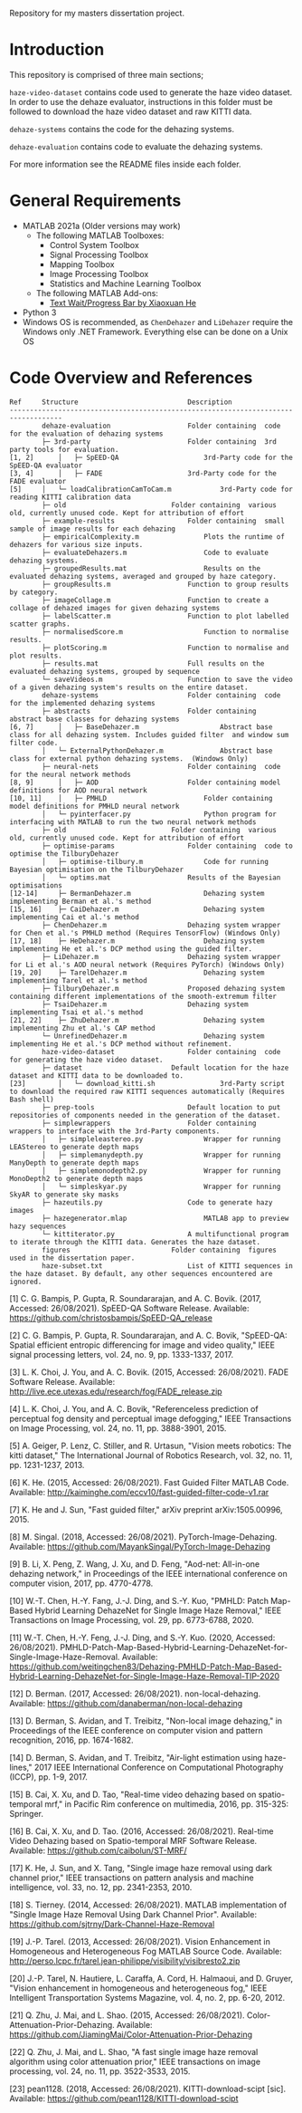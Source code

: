 Repository for my masters dissertation project.

# Introduction
This repository is comprised of three main sections;

`haze-video-dataset` contains code used to generate the haze video dataset. In order to use the dehaze evaluator, instructions in this folder must be followed to download the haze video dataset and raw KITTI data.

`dehaze-systems` contains the code for the dehazing systems.

`dehaze-evaluation` contains code to evaluate the dehazing systems.

For more information see the README files inside each folder. 

# General Requirements

*  MATLAB 2021a (Older versions may work) 
	* The following MATLAB Toolboxes:
		* Control System Toolbox
		* Signal Processing Toolbox
		* Mapping Toolbox
		* Image Processing Toolbox
		* Statistics and Machine Learning Toolbox
	* The following MATLAB Add-ons:
		* [Text Wait/Progress Bar by Xiaoxuan He](https://www.mathworks.com/matlabcentral/fileexchange/71638-text-wait-progress-bar)
* Python 3
* Windows OS is recommended, as `ChenDehazer` and `LiDehazer` require the Windows only .NET Framework. Everything else can be done on a Unix OS
# Code Overview and References
````
Ref		Structure							Description
-----------------------------------------------------------------------------------
		dehaze-evaluation					Folder containing  code for the evaluation of dehazing systems
		├─ 3rd-party						Folder containing  3rd party tools for evaluation.
[1, 2]		│   ├─ SpEED-QA						3rd-Party code for the SpEED-QA evaluator
[3, 4]		│   ├─ FADE						3rd-Party code for the FADE evaluator
[5]		│   └─ loadCalibrationCamToCam.m			3rd-Party code for reading KITTI calibration data
		├─ old							Folder containing  various old, currently unused code. Kept for attribution of effort
		├─ example-results					Folder containing  small sample of image results for each dehazing
		├─ empiricalComplexity.m				Plots the runtime of dehazers for various size inputs.
		├─ evaluateDehazers.m					Code to evaluate dehazing systems.
		├─ groupedResults.mat					Results on the evaluated dehazing systems, averaged and grouped by haze category.
		├─ groupResults.m					Function to group results by category.
		├─ imageCollage.m					Function to create a collage of dehazed images for given dehazing systems
		├─ labelScatter.m					Function to plot labelled scatter graphs.
		├─ normalisedScore.m					Function to normalise results.
		├─ plotScoring.m					Function to normalise and plot results.
		├─ results.mat						Full results on the evaluated dehazing systems, grouped by sequence
		└─ saveVideos.m						Function to save the video of a given dehazing system's results on the entire dataset.
		dehaze-systems						Folder containing  code for the implemented dehazing systems
		├─ abstracts						Folder containing  abstract base classes for dehazing systems
[6, 7]		│   ├─ BaseDehazer.m					Abstract base class for all dehazing system. Includes guided filter  and window sum filter code.
		│   └─ ExternalPythonDehazer.m				Abstract base class for external python dehazing systems.  (Windows Only)
		├─ neural-nets						Folder containing  code for the neural network methods
[8, 9]		│   ├─ AOD						Folder containing model definitions for AOD neural network
[10, 11]	│   ├─ PMHLD						Folder containing model definitions for PMHLD neural network
		│   └─ pyinterfacer.py					Python program for interfacing with MATLAB to run the two neural network methods
		├─ old							Folder containing  various old, currently unused code. Kept for attribution of effort
		├─ optimise-params					Folder containing  code to optimise the TilburyDehazer
		│   ├─ optimise-tilbury.m				Code for running Bayesian optimisation on the TilburyDehazer
		│   └─ optims.mat					Results of the Bayesian optimisations
[12-14]		├─ BermanDehazer.m					Dehazing system implementing Berman et al.'s method
[15, 16]	├─ CaiDehazer.m						Dehazing system implementing Cai et al.'s method
		├─ ChenDehazer.m					Dehazing system wrapper for Chen et al.'s PMHLD method (Requires TensorFlow) (Windows Only)
[17, 18]	├─ HeDehazer.m						Dehazing system implementing He et al.'s DCP method using the guided filter.
		├─ LiDehazer.m						Dehazing system wrapper for Li et al.'s AOD neural network (Requires PyTorch) (Windows Only)
[19, 20]	├─ TarelDehazer.m					Dehazing system implementing Tarel et al.'s method
		├─ TilburyDehazer.m					Proposed dehazing system containing different implementations of the smooth-extremum filter
		├─ TsaiDehazer.m					Dehazing system implementing Tsai et al.'s method
[21, 22]	├─ ZhuDehazer.m						Dehazing system implementing Zhu et al.'s CAP method
		└─ UnrefinedDehazer.m					Dehazing system implementing He et al.'s DCP method without refinement.
		haze-video-dataset					Folder containing  code for generating the haze video dataset.
		├─ dataset						Default location for the haze dataset and KITTI data to be downloaded to. 
[23]		│   └─ download_kitti.sh				3rd-Party script to download the required raw KITTI sequences automatically (Requires Bash shell)
		├─ prep-tools						Default location to put repositories of components needed in the generation of the dataset.
		├─ simplewrappers					Folder containing  wrappers to interface with the 3rd-Party components.
		│   ├─ simpleleastereo.py				Wrapper for running LEAStereo to generate depth maps
		│   ├─ simplemanydepth.py				Wrapper for running ManyDepth to generate depth maps
		│   ├─ simplemonodepth2.py				Wrapper for running MonoDepth2 to generate depth maps
		│   └─ simpleskyar.py					Wrapper for running SkyAR to generate sky masks
		├─ hazeutils.py						Code to generate hazy images
		├─ hazegenerator.mlap					MATLAB app to preview hazy sequences
		└─ kittiterator.py					A multifunctional program to iterate through the KITTI data. Generates the haze dataset.
		figures 						Folder containing  figures used in the dissertation paper.
		haze-subset.txt						List of KITTI sequences in the haze dataset. By default, any other sequences encountered are ignored.
````

[1]	C. G. Bampis, P. Gupta, R. Soundararajan, and A. C. Bovik. (2017, Accessed: 26/08/2021). SpEED-QA Software Release. Available: https://github.com/christosbampis/SpEED-QA_release

[2]	C. G. Bampis, P. Gupta, R. Soundararajan, and A. C. Bovik, "SpEED-QA: Spatial efficient entropic differencing for image and video quality," IEEE signal processing letters, vol. 24, no. 9, pp. 1333-1337, 2017.

[3]	L. K. Choi, J. You, and A. C. Bovik. (2015, Accessed: 26/08/2021). FADE Software Release. Available: http://live.ece.utexas.edu/research/fog/FADE_release.zip

[4]	L. K. Choi, J. You, and A. C. Bovik, "Referenceless prediction of perceptual fog density and perceptual image defogging," IEEE Transactions on Image Processing, vol. 24, no. 11, pp. 3888-3901, 2015.

[5]	A. Geiger, P. Lenz, C. Stiller, and R. Urtasun, "Vision meets robotics: The kitti dataset," The International Journal of Robotics Research, vol. 32, no. 11, pp. 1231-1237, 2013.

[6]	K. He. (2015, Accessed: 26/08/2021). Fast Guided Filter MATLAB Code. Available: http://kaiminghe.com/eccv10/fast-guided-filter-code-v1.rar

[7]	K. He and J. Sun, "Fast guided filter," arXiv preprint arXiv:1505.00996, 2015.

[8]	M. Singal. (2018, Accessed: 26/08/2021). PyTorch-Image-Dehazing. Available: https://github.com/MayankSingal/PyTorch-Image-Dehazing

[9]	B. Li, X. Peng, Z. Wang, J. Xu, and D. Feng, "Aod-net: All-in-one dehazing network," in Proceedings of the IEEE international conference on computer vision, 2017, pp. 4770-4778.

[10]	W.-T. Chen, H.-Y. Fang, J.-J. Ding, and S.-Y. Kuo, "PMHLD: Patch Map-Based Hybrid Learning DehazeNet for Single Image Haze Removal," IEEE Transactions on Image Processing, vol. 29, pp. 6773-6788, 2020.

[11]	W.-T. Chen, H.-Y. Feng, J.-J. Ding, and S.-Y. Kuo. (2020, Accessed: 26/08/2021). PMHLD-Patch-Map-Based-Hybrid-Learning-DehazeNet-for-Single-Image-Haze-Removal. Available: https://github.com/weitingchen83/Dehazing-PMHLD-Patch-Map-Based-Hybrid-Learning-DehazeNet-for-Single-Image-Haze-Removal-TIP-2020

[12]	D. Berman. (2017, Accessed: 26/08/2021). non-local-dehazing. Available: https://github.com/danaberman/non-local-dehazing

[13]	D. Berman, S. Avidan, and T. Treibitz, "Non-local image dehazing," in Proceedings of the IEEE conference on computer vision and pattern recognition, 2016, pp. 1674-1682.

[14]	D. Berman, S. Avidan, and T. Treibitz, "Air-light estimation using haze-lines," 2017 IEEE International Conference on Computational Photography (ICCP), pp. 1-9, 2017.

[15]	B. Cai, X. Xu, and D. Tao, "Real-time video dehazing based on spatio-temporal mrf," in Pacific Rim conference on multimedia, 2016, pp. 315-325: Springer.

[16]	B. Cai, X. Xu, and D. Tao. (2016, Accessed: 26/08/2021). Real-time Video Dehazing based on Spatio-temporal MRF Software Release. Available: https://github.com/caibolun/ST-MRF/

[17]	K. He, J. Sun, and X. Tang, "Single image haze removal using dark channel prior," IEEE transactions on pattern analysis and machine intelligence, vol. 33, no. 12, pp. 2341-2353, 2010.

[18]	S. Tierney. (2014, Accessed: 26/08/2021). MATLAB implementation of "Single Image Haze Removal Using Dark Channel Prior". Available: https://github.com/sjtrny/Dark-Channel-Haze-Removal

[19]	J.-P. Tarel. (2013, Accessed: 26/08/2021). Vision Enhancement in Homogeneous and Heterogeneous Fog MATLAB Source Code. Available: http://perso.lcpc.fr/tarel.jean-philippe/visibility/visibresto2.zip

[20]	J.-P. Tarel, N. Hautiere, L. Caraffa, A. Cord, H. Halmaoui, and D. Gruyer, "Vision enhancement in homogeneous and heterogeneous fog," IEEE Intelligent Transportation Systems Magazine, vol. 4, no. 2, pp. 6-20, 2012.

[21]	Q. Zhu, J. Mai, and L. Shao. (2015, Accessed: 26/08/2021). Color-Attenuation-Prior-Dehazing. Available: https://github.com/JiamingMai/Color-Attenuation-Prior-Dehazing

[22]	Q. Zhu, J. Mai, and L. Shao, "A fast single image haze removal algorithm using color attenuation prior," IEEE transactions on image processing, vol. 24, no. 11, pp. 3522-3533, 2015.

[23]	pean1128. (2018, Accessed: 26/08/2021). KITTI-download-scipt  [sic]. Available: https://github.com/pean1128/KITTI-download-scipt

